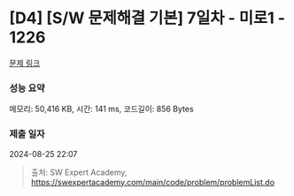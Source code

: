 # [D4] [S/W 문제해결 기본] 7일차 - 미로1 - 1226 

[문제 링크](https://swexpertacademy.com/main/code/problem/problemDetail.do?contestProbId=AV14vXUqAGMCFAYD) 

### 성능 요약

메모리: 50,416 KB, 시간: 141 ms, 코드길이: 856 Bytes

### 제출 일자

2024-08-25 22:07



> 출처: SW Expert Academy, https://swexpertacademy.com/main/code/problem/problemList.do